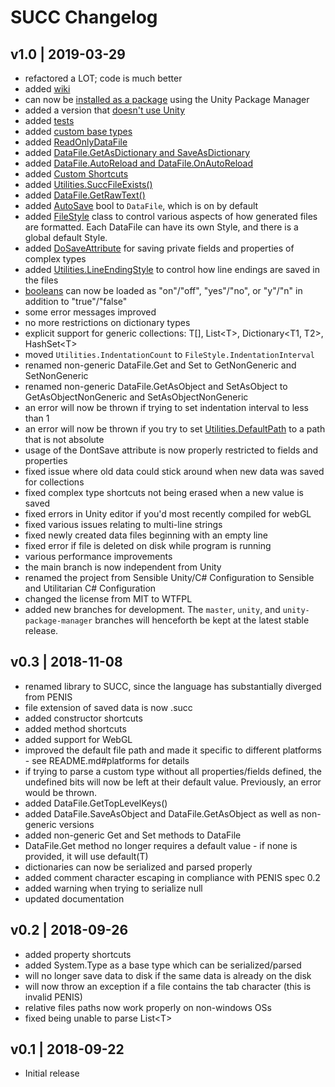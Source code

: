 # SUCC Changelog

## v1.0 | 2019-03-29

- refactored a LOT; code is much better
- added [wiki](https://github.com/JimmyCushnie/SUCC/wiki)
- can now be [installed as a package](https://github.com/JimmyCushnie/SUCC/wiki/Installing#as-unity-package) using the Unity Package Manager
- added a version that [doesn't use Unity](https://github.com/JimmyCushnie/SUCC/wiki/Version-Differences)
- added [tests](https://github.com/JimmyCushnie/SUCC/tree/master/SUCC.Tests)
- added [custom base types](https://github.com/JimmyCushnie/SUCC/wiki/Adding-Custom-Base-Types)
- added [ReadOnlyDataFile](https://github.com/JimmyCushnie/SUCC/wiki/Additional-DataFile-Functionality#readonlydatafile)
- added [DataFile.GetAsDictionary and SaveAsDictionary](https://github.com/JimmyCushnie/SUCC/wiki/Additional-DataFile-Functionality#saveget-as-dictionary)
- added [DataFile.AutoReload and DataFile.OnAutoReload](https://github.com/JimmyCushnie/SUCC/wiki/Additional-DataFile-Functionality#autoreload)
- added [Custom Shortcuts](https://github.com/JimmyCushnie/SUCC/wiki/Complex-Type-Shortcuts#custom-shortcuts)
- added [Utilities.SuccFileExists()](https://github.com/JimmyCushnie/SUCC/wiki/Utilities#succfileexists)
- added [DataFile.GetRawText()](https://github.com/JimmyCushnie/SUCC/wiki/Additional-DataFile-Functionality#getrawtext-and-getrawlines)
- added [AutoSave](https://github.com/JimmyCushnie/SUCC/wiki/Additional-DataFile-Functionality#autosave) bool to `DataFile`, which is on by default
- added [FileStyle](https://github.com/JimmyCushnie/SUCC/wiki/File-Style) class to control various aspects of how generated files are formatted. Each DataFile can have its own Style, and there is a global default Style.
- added [DoSaveAttribute](https://github.com/JimmyCushnie/SUCC/wiki/Custom-Complex-Type-Rules) for saving private fields and properties of complex types
- added [Utilities.LineEndingStyle](https://github.com/JimmyCushnie/SUCC/wiki/Utilities#lineendingstyle) to control how line endings are saved in the files
- [booleans](https://github.com/JimmyCushnie/SUCC/wiki/Base-Types#boolean) can now be loaded as "on"/"off", "yes"/"no", or "y"/"n" in addition to "true"/"false"
- some error messages improved
- no more restrictions on dictionary types
- explicit support for generic collections: T[], List\<T>, Dictionary<T1, T2>, HashSet\<T>
 - moved `Utilities.IndentationCount` to `FileStyle.IndentationInterval`
- renamed non-generic DataFile.Get and Set to GetNonGeneric and SetNonGeneric
- renamed non-generic DataFile.GetAsObject and SetAsObject to GetAsObjectNonGeneric and SetAsObjectNonGeneric
- an error will now be thrown if trying to set indentation interval to less than 1
- an error will now be thrown if you try to set [Utilities.DefaultPath](https://github.com/JimmyCushnie/SUCC/wiki/Utilities#defaultpath) to a path that is not absolute
- usage of the DontSave attribute is now properly restricted to fields and properties
- fixed issue where old data could stick around when new data was saved for collections
- fixed complex type shortcuts not being erased when a new value is saved
- fixed errors in Unity editor if you'd most recently compiled for webGL
- fixed various issues relating to multi-line strings
- fixed newly created data files beginning with an empty line
- fixed error if file is deleted on disk while program is running
- various performance improvements
- the main branch is now independent from Unity
- renamed the project from Sensible Unity/C# Configuration to Sensible and Utilitarian C# Configuration
- changed the license from MIT to WTFPL
- added new branches for development. The `master`, `unity`, and `unity-package-manager` branches will henceforth be kept at the latest stable release.

v0.3 | 2018-11-08
---

* renamed library to SUCC, since the language has substantially diverged from PENIS
* file extension of saved data is now .succ
* added constructor shortcuts
* added method shortcuts
* added support for WebGL
* improved the default file path and made it specific to different platforms - see README.md#platforms for details
* if trying to parse a custom type without all properties/fields defined, the undefined bits will now be left at their default value. Previously, an error would be thrown.
* added DataFile.GetTopLevelKeys()
* added DataFile.SaveAsObject<T> and DataFile.GetAsObject<T> as well as non-generic versions
* added non-generic Get and Set methods to DataFile
* DataFile.Get<T> method no longer requires a default value - if none is provided, it will use default(T)
* dictionaries can now be serialized and parsed properly
* added comment character escaping in compliance with PENIS spec 0.2
* added warning when trying to serialize null
* updated documentation

v0.2 | 2018-09-26
---

* added property shortcuts
* added System.Type as a base type which can be serialized/parsed
* will no longer save data to disk if the same data is already on the disk
* will now throw an exception if a file contains the tab character (this is invalid PENIS)
* relative files paths now work properly on non-windows OSs
* fixed being unable to parse List\<T>

v0.1 | 2018-09-22
---

* Initial release
